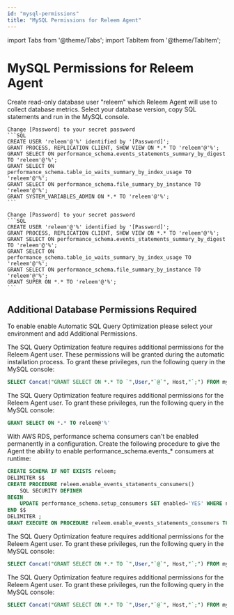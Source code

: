 ```yaml
---
id: "mysql-permissions"
title: "MySQL Permissions for Releem Agent"
---
```


import Tabs from '@theme/Tabs';
import TabItem from '@theme/TabItem';

# MySQL Permissions for Releem Agent

Create read-only database user "releem" which Releem Agent will use to collect database metrics. Select your database version, copy SQL statements and run in the MySQL console.

<Tabs>
  <TabItem value="mysql-8" label="MySQL >= 8.0" default>

    Change [Password] to your secret password
    ```SQL
    CREATE USER 'releem'@'%' identified by '[Password]';
    GRANT PROCESS, REPLICATION CLIENT, SHOW VIEW ON *.* TO 'releem'@'%';
    GRANT SELECT ON performance_schema.events_statements_summary_by_digest TO 'releem'@'%';
    GRANT SELECT ON performance_schema.table_io_waits_summary_by_index_usage TO 'releem'@'%';
    GRANT SELECT ON performance_schema.file_summary_by_instance TO 'releem'@'%';
    GRANT SYSTEM_VARIABLES_ADMIN ON *.* TO 'releem'@'%';
    ```
  </TabItem>
  <TabItem value="mariadb-mysql-5" label="MariaDB and MySQL < 8.0">

    Change [Password] to your secret password
    ```SQL
    CREATE USER 'releem'@'%' identified by '[Password]';
    GRANT PROCESS, REPLICATION CLIENT, SHOW VIEW ON *.* TO 'releem'@'%';
    GRANT SELECT ON performance_schema.events_statements_summary_by_digest TO 'releem'@'%';
    GRANT SELECT ON performance_schema.table_io_waits_summary_by_index_usage TO 'releem'@'%';
    GRANT SELECT ON performance_schema.file_summary_by_instance TO 'releem'@'%';
    GRANT SUPER ON *.* TO 'releem'@'%';
    ```
  </TabItem>
</Tabs>

## Additional Database Permissions Required

To enable enable Automatic SQL Query Optimization please select your environment and add Additional Permissions.

<Tabs>
  <TabItem value="linux" label="Linux" default>

  The SQL Query Optimization feature requires additional permissions for the Releem Agent user. These permissions will be granted during the automatic installation process.
  To grant these privileges, run the following query in the MySQL console:
  ```sql
  SELECT Concat("GRANT SELECT ON *.* TO `",User,"`@`", Host,"`;") FROM mysql.user WHERE User='releem';
  ```

  </TabItem>
  <TabItem value="aws-rds" label="AWS RDS">

  The SQL Query Optimization feature requires additional permissions for the Releem Agent user.
  To grant these privileges, run the following query in the MySQL console:
  ```sql
  GRANT SELECT ON *.* TO releem@'%'
  ```

  With AWS RDS, performance schema consumers can't be enabled permanently in a configuration. Create the following procedure to give the Agent the ability to enable performance_schema.events_* consumers at runtime:
  ```sql
  CREATE SCHEMA IF NOT EXISTS releem;
  DELIMITER $$
  CREATE PROCEDURE releem.enable_events_statements_consumers()
      SQL SECURITY DEFINER
  BEGIN
      UPDATE performance_schema.setup_consumers SET enabled='YES' WHERE name LIKE 'events_statements_%';
  END $$
  DELIMITER ;
  GRANT EXECUTE ON PROCEDURE releem.enable_events_statements_consumers TO releem@'%';
  ```

  </TabItem>
  <TabItem value="docker" label="Docker">

  The SQL Query Optimization feature requires additional permissions for the Releem Agent user. 
  To grant these privileges, run the following query in the MySQL console:
  ```sql
  SELECT Concat("GRANT SELECT ON *.* TO `",User,"`@`", Host,"`;") FROM mysql.user WHERE User='releem';
  ```


  </TabItem>
  <TabItem value="windows" label="Windows" default>

  The SQL Query Optimization feature requires additional permissions for the Releem Agent user. 
  To grant these privileges, run the following query in the MySQL console:
  ```sql
  SELECT Concat("GRANT SELECT ON *.* TO `",User,"`@`", Host,"`;") FROM mysql.user WHERE User='releem';
  ```

  </TabItem>
</Tabs>
